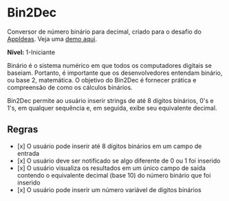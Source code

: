 # Bin2Dec
Conversor de número binário para decimal, criado para o desafio do [AppIdeas](https://github.com/florinpop17/app-ideas).
Veja uma [demo aqui](https://codepen.io/gustavoaqm/pen/YzYxjvM).

**Nível:** 1-Iniciante

Binário é o sistema numérico em que todos os computadores digitais se baseiam.
Portanto, é importante que os desenvolvedores entendam binário, ou base 2,
matemática. O objetivo do Bin2Dec é fornecer prática e
compreensão de como os cálculos binários.

Bin2Dec permite ao usuário inserir strings de até 8 dígitos binários, 0's
e 1's, em qualquer sequência e, em seguida, exibe seu equivalente decimal.

##  Regras

-    [x] O usuário pode inserir até 8 dígitos binários em um campo de entrada
-    [x] O usuário deve ser notificado se algo diferente de 0 ou 1 foi inserido
-    [x] O usuário visualiza os resultados em um único campo de saída contendo o equivalente decimal (base 10) do número binário que foi inserido
-    [x] O usuário pode inserir um número variável de dígitos binários




